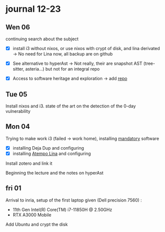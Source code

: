 # journal 12-23

## Wen 06

continuing search about the subject
- [X] install i3 without nixos, or use nixos with crypt of disk, and lina derivated -> No need for Lina now, all backup are on github
- [X] See alternative to hyperAst -> Not really, their are snapshot AST (tree-sitter, asteria...) but not for an integral repo
- [X] Access to software heritage and exploration -> add [repo](https://github.com/Clement-PhD/Software-heritage-playground)


## Tue 05
Install nixos and i3.
state of the art on the detection of the 0-day vulnerability

## Mon 04
Trying to make work i3 (failed -> work home), installing [mandatory](https://gitlab.inria.fr/i4s-works/welcome-package/-/blob/main/Day1.md?ref_type=heads) software

- [x] installing Deja Dup and configuring
- [x] installing [Atempo Lina](https://doc-si.inria.fr/display/SU/Doc+Sauvegarde+Atempo#tab-Linux) and configuring

Install zotero and link it

Beginning the lecture and the notes on hyperAst

## fri 01
Arrival to inria, setup of the first laptop given (Dell precision 7560) :
- 11th Gen Intel(R) Core(TM) i7-11850H @ 2.50GHz
- RTX A3000 Mobile

Add Ubuntu and crypt the disk

